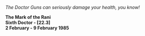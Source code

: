 _The Doctor_ _Guns can seriously damage your health, you know!_

**The Mark of the Rani  
Sixth Doctor - [22.3]  
2 February - 9 February 1985**